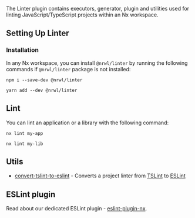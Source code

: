 The Linter plugin contains executors, generator, plugin and utilities used for linting JavaScript/TypeScript projects within an Nx workspace.

## Setting Up Linter

### Installation

In any Nx workspace, you can install `@nrwl/linter` by running the following commands if `@nrwl/linter` package is not installed:

```shell
npm i --save-dev @nrwl/linter
```

```shell
yarn add --dev @nrwl/linter
```

## Lint

You can lint an application or a library with the following command:

```shell
nx lint my-app
```

```shell
nx lint my-lib
```

## Utils

- [convert-tslint-to-eslint](/packages/angular/generators/convert-tslint-to-eslint) - Converts a project linter from [TSLint](https://palantir.github.io/tslint/) to [ESLint](https://eslint.org/)

## ESLint plugin

Read about our dedicated ESLint plugin - [eslint-plugin-nx](/packages/eslint-plugin/documents/overview).
